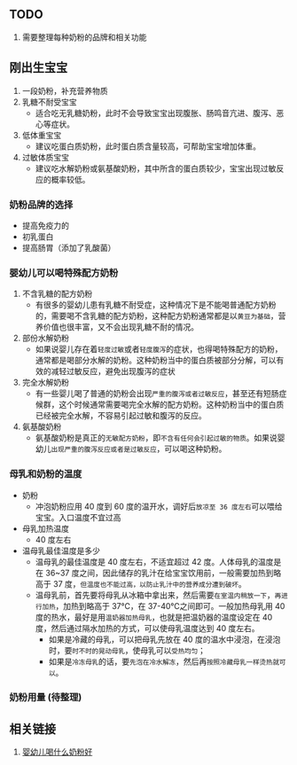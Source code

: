 
## TODO
1. 需要整理每种奶粉的品牌和相关功能 

## 刚出生宝宝

1. 一段奶粉，补充营养物质
2. 乳糖不耐受宝宝
    - 适合吃无乳糖奶粉，此时不会导致宝宝出现腹胀、肠鸣音亢进、腹泻、恶心等症状。
3. 低体重宝宝
    - 建议吃蛋白质奶粉，此时蛋白质含量较高，可帮助宝宝增加体重。
4. 过敏体质宝宝
    - 建议吃水解奶粉或氨基酸奶粉，其中所含的蛋白质较少，宝宝出现过敏反应的概率较低。

### 奶粉品牌的选择

- 提高免疫力的
- 初乳蛋白
- 提高肠胃（添加了乳酸菌）


### 婴幼儿可以喝特殊配方奶粉

1. 不含乳糖的配方奶粉
    - 有很多的婴幼儿患有乳糖不耐受症，这种情况下是不能喝普通配方奶粉的，需要喝不含乳糖的配方奶粉，这种配方奶粉通常都是以`黄豆为基础`，营养价值也很丰富，又不会出现乳糖不耐的情况。
2. 部份水解奶粉 
    - 如果说婴儿存在着`轻度过敏`或者`轻度腹泻`的症状，也得喝特殊配方的奶粉，通常都是喝部分水解的奶粉。这种奶粉当中的蛋白质被部分分解，可以有效的减轻过敏反应，避免出现腹泻的症状 
3. 完全水解奶粉
    - 有一些婴儿喝了普通的奶粉会出现`严重的腹泻或者过敏反应`，甚至还有短肠症候群，这个时候通常需要喝完全水解的配方奶粉。这种奶粉当中的蛋白质已经被完全水解，不容易引起过敏和腹泻的反应。 
4. 氨基酸奶粉
    - 氨基酸奶粉是真正的`无敏配方奶粉`，即`不含有任何会引起过敏的物质`。如果说婴幼儿`出现严重的腹泻反应或者是过敏反应`，可以喝这种奶粉。

### 母乳和奶粉的温度

- 奶粉
    - 冲泡奶粉应用 40 度到 60 度的温开水，调好后`放凉至 36 度左右`可以喂给宝宝。入口温度不宜过高
- 母乳加热温度
    - 40 度左右
- 温母乳最佳温度是多少
    - 温母乳的最佳温度是 40 度左右，不适宜超过 42 度。人体母乳的温度是在 36~37 度之间，因此储存的乳汁在给宝宝饮用前，一般需要加热到略高于 37 度，`但温度也不能过高，以防止乳汁中的营养成分遭到破坏`。
    - 温母乳前，首先要将母乳从冰箱中拿出来，然后需要`在室温内稍放一下`，`再进行加热`，加热到略高于 37℃，在 37-40℃之间即可。一般加热母乳用 40 度的热水，最好是用`温奶器加热母乳`，也就是把温奶器的温度设定在 40 度，然后通过隔水加热的方式，可以使母乳温度达到 40 度左右。
        - 如果是冷藏的母乳，可以把母乳先放在 40 度的温水中浸泡，在浸泡时，要`时不时的晃动母乳`，使母乳可以`受热均匀`；
        - 如果是`冷冻母乳`的话，要`先泡在冷水解冻`，然后再`按照冷藏母乳一样烫热就可以`。

### 奶粉用量 (待整理)


## 相关链接

1. [婴幼儿喝什么奶粉好](https://m.baidu.com/bh/m/detail/ar_888527338352534678?frsrcid=rec&searchID=25939324174293&nPageID=25938931313288&lid=25762585907761&eqid=a647233b00d9a4e1000000056717bd80)